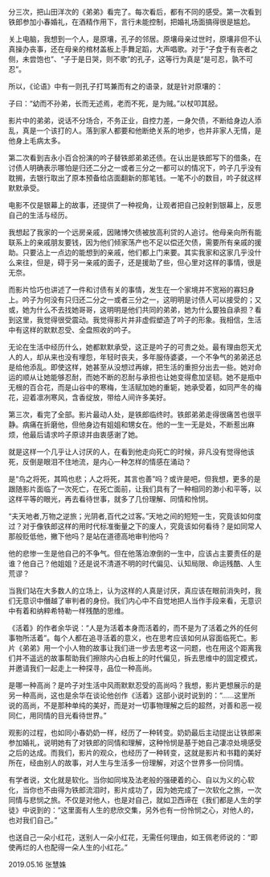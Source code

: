 分三次，把山田洋次的《弟弟》看完了。每次看后，都有不同的感受。第一次看到铁郎参加小春婚礼，在酒精作用下，言行未能控制，把婚礼场面搞得很是尴尬。
 

关上电脑，我想到一个人，是原壤，孔子的邻居。原壤母亲过世时，原壤非但不认真操办丧事，还在母亲的棺材盖板上手舞足蹈，大声唱歌。对于“子食于有丧者之侧，未尝饱也”、“子于是日哭，则不歌”的孔子，这等行为真是“是可忍，孰不可忍”。

 

所以，《论语》中有一则孔子打骂兼而有之的语录，就是针对原壤的：

子曰：“幼而不孙弟，长而无述焉，老而不死，是为贼。”以杖叩其胫。

 

影片中的弟弟，说话不分场合，不务正业，自控力差，一身欠债，不断给身边人添乱，真是一个该打的人。落到家人都要和他断绝关系的地步，也并非家人无情，是他身上毛病太多。

 

第二次看到吉永小百合扮演的吟子替铁郎弟弟还债。在认出是铁郎写下的借条，在讨债人明确表示哪怕是归还二分之一或者三分之一都可以的情况下，吟子几乎没有耽搁，去银行取出了原本预备给店面翻新的那笔钱。一笔不小的数目，吟子就这样默默承受。

 

电影不仅是银幕上的故事，还提供了一种视角，让观者把自己投射到银幕上，反思自己的生活与经历。

 

我想起了我家的一个远房亲戚，因赌博欠债被放高利贷的人追讨。他母亲向所有能联系上的亲戚朋友要钱，因为他们倾家荡产也不足以偿还欠债，需要所有亲戚的援助。只要沾上一点边的能想到的亲戚，他们都上门来要。其实我家和这家几乎没什么来往，但是，碍于另一亲戚的面子，还是援助了些，但心里对这样的事情，很是无奈。

 

而影片恰巧也讲述了一件和讨债有关的事情，发生在一个家境并不宽裕的寡妇身上。吟子为何没有只归还二分之一或者三分之一，这明明是讨债人可以接受的；又或，她为什么不去找她哥哥，这明明是他们共同的弟弟，她为什么要独自承担？看到这里，我觉得很受震动。我觉得影片并非虚假塑造了吟子的形象。我相信，生活中有这样的默默忍受、全盘照收的吟子。

 

无论在生活中经历什么，她都默默承受，这正是吟子的可贵之处。最有理由怨天尤人的人，却从来也没有埋怨，年轻时丧夫，多年服侍婆婆，一个不争气的弟弟还总是给他添乱。即使这样，她甚至从没想过再嫁，把生活的重担分出去一些。她对命运的顺从让她能够忍耐，而她不断的忍耐与承担也让她变得愈加坚韧。她不是瓶中无根的百合花，而是山谷中的寒梅，生活赋加她的重轭，她承受着，如同严冬的梅花，迎着凛冽寒风，含香绽放，带给人间许多美好。

 

第三次，看完了全部。影片最动人处，是铁郎临终时。铁郎弟弟走得很痛苦也很平静。病痛在折磨他，但他身边有姐姐和甥女在。他的一生一无是处，不断惹出麻烦，他最后请求吟子原谅并由衷感谢了她。

 

就是这样一个几乎让人讨厌的人，在看到他走向死亡的时候，非凡没有觉得他该死，反倒是眼泪不住地流，是内心一种怎样的情感在涌动？

 

是“鸟之将死，其鸣也悲；人之将死，其言也善”吗？或许是吧，但我想，更多的是跟随影片面临了一次死亡，在死亡面前，让我们具有了一种相同的渺小和平等，以这样平等的眼光，再去看待世事，就多了几份理解、同情和怜悯。

 

“夫天地者,万物之逆旅；光阴者,百代之过客。”天地之间的短短一生，究竟该如何度过？对于像铁郎这样的用时代标准衡量之下的废人，究竟该如何看待？是如同常人那般贬低他，撇下他吗？是站在道德高地审判他吗？

 

他的悲惨一生是他自己的不争气。但在他落泊潦倒的一生中，应该占主要责任的是谁？他自己？他姐姐？还是说不清道不明的时代偏见、认知局限、命运残酷、人生荒谬？

 

当我们站在大多数人的立场上，认为这样的人真是讨厌，真应该在眼前消失时，我们无意识中僭越了审判者的身份。我们内心中不自觉地把人当作手段来看，无意识中有着和纳粹希特勒一样残酷的思维。

 

《活着》的作者余华说：“人是为活着本身而活着的，而不是为了活着之外的任何事物所活着”。每个人都在追寻活着的意义，也在思考应该如何从容面临死亡。影片《弟弟》用一个小人物的故事让我们进一步去思考这一问题，也在用这个距离我们并不遥远的故事帮助我们擦除内心白板上的时代偏见，拆去思维中的固定模式，并邀请我们一起走上一种探寻，品位一种高尚。

 

是哪一种高尚？是吟子对生活中风雨默默忍受的高尚吗？我想，影片更想展示的是另一种高尚，这也是余华在谈论他创作《活着》这部小说时说到的：“……这里所说的高尚，不是那种单纯的美好，而是对一切事物理解之后的超然，对善和恶一视同仁，用同情的目光看待世界。”

 

观影的过程，也如同小春奶奶一样，经历了一种转变。奶奶最后主动提出让铁郎来参加婚礼，说明她有了对铁郎的同情和理解，这种怜悯是基于她自己凄凉处境感受之后的达成。而我们，影片的观众，也经历了一种转变，这就是影片和书籍的美好所在，经由别人的故事，对人生与生活多一份理解，对这个世界多一份同情。

 

有学者说，文化就是软化。当你如同埃及法老般的强硬着的心、自以为义的心软化，当你也不由得为铁郎流泪时，影片成功了，因为她完成了一次软化之旅，一次同情与悲悯之旅。不仅是对他人，也是对自己，就如卫西谛在《我们都是人生的学徒》中说到的：“这里面有人生的悲欣交集，另外也有一份怜悯之心，对他人的，也对我们自己。”

 

也送自己一朵小红花，送别人一朵小红花，无需任何理由，如王佩老师说的：“即使再烂的人也配得一朵人生的小红花。”

2019.05.16
张慧姝
